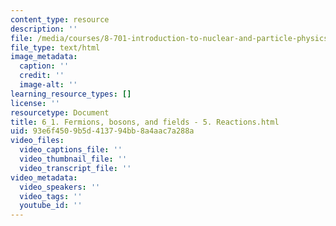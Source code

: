 ```yaml
---
content_type: resource
description: ''
file: /media/courses/8-701-introduction-to-nuclear-and-particle-physics-fall-2020/6_1-fermions-bosons-and-fields-5-reactions.html
file_type: text/html
image_metadata:
  caption: ''
  credit: ''
  image-alt: ''
learning_resource_types: []
license: ''
resourcetype: Document
title: 6_1. Fermions, bosons, and fields - 5. Reactions.html
uid: 93e6f450-9b5d-4137-94bb-8a4aac7a288a
video_files:
  video_captions_file: ''
  video_thumbnail_file: ''
  video_transcript_file: ''
video_metadata:
  video_speakers: ''
  video_tags: ''
  youtube_id: ''
---
```

